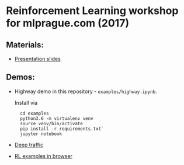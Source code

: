 # Reinforcement Learning workshop for mlprague.com (2017)

## Materials:

- [Presentation slides](https://docs.google.com/presentation/d/15afDH1xflWFApzkeBwJQFfRSqE4E7S8P7GmA-89JtyY/edit?usp=sharing)


## Demos:

- Highway demo in this repository - `examples/highway.ipynb`.

  Install via 
    
        cd examples
        python3.6 -m virtualenv venv
        source venv/bin/activate
        pip install -r requirements.txt`
        jupyter notebook
        
- [Deep traffic](http://selfdrivingcars.mit.edu/deeptrafficjs/)
- [RL examples in browser](http://cs.stanford.edu/people/karpathy/reinforcejs/)

